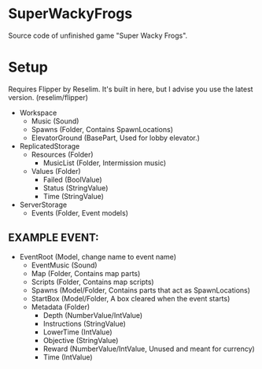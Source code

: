 # SuperWackyFrogs
Source code of unfinished game "Super Wacky Frogs".

# Setup
Requires Flipper by Reselim. It's built in here, but I advise you use the latest version. (reselim/flipper)

- Workspace
  - Music (Sound)
  - Spawns (Folder, Contains SpawnLocations)
  - ElevatorGround (BasePart, Used for lobby elevator.)
- ReplicatedStorage
  - Resources (Folder)
    - MusicList (Folder, Intermission music)
  - Values (Folder)
    - Failed (BoolValue)
    - Status (StringValue)
    - Time (StringValue)
- ServerStorage
  - Events (Folder, Event models)

## EXAMPLE EVENT:
- EventRoot (Model, change name to event name)
  - EventMusic (Sound)
  - Map (Folder, Contains map parts)
  - Scripts (Folder, Contains map scripts)
  - Spawns (Model/Folder, Contains parts that act as SpawnLocations)
  - StartBox (Model/Folder, A box cleared when the event starts)
  - Metadata (Folder)
    - Depth (NumberValue/IntValue)
    - Instructions (StringValue)
    - LowerTime (IntValue)
    - Objective (StringValue)
    - Reward (NumberValue/IntValue, Unused and meant for currency)
    - Time (IntValue)
